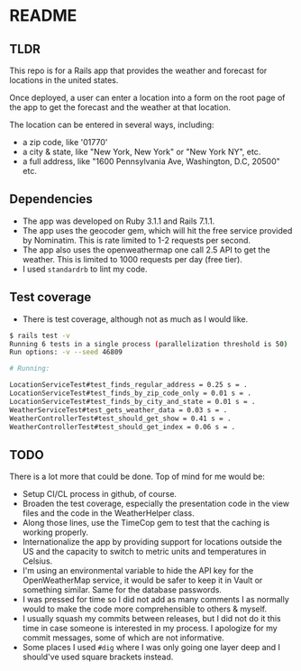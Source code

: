 # README

## TLDR
This repo is for a Rails app that provides the weather and forecast for locations in the united states.

Once deployed, a user can enter a location into a form on the root page of the app to get the forecast and the weather at that location.

The location can be entered in several ways, including:
* a zip code, like '01770'
* a city & state, like "New York, New York" or "New York NY", etc.
* a full address, like "1600 Pennsylvania Ave, Washington, D.C, 20500" etc.

## Dependencies
* The app was developed on Ruby 3.1.1 and Rails 7.1.1.
* The app uses the geocoder gem, which will hit the free service provided by Nominatim.  This is rate limited to 1-2 requests per second.
* The app also uses the openweathermap one call 2.5 API to get the weather.  This is limited to 1000 requests per day (free tier).
* I used `standardrb` to lint my code. 


## Test coverage
* There is test coverage, although not as much as I would like.
```bash
$ rails test -v
Running 6 tests in a single process (parallelization threshold is 50)
Run options: -v --seed 46809

# Running:

LocationServiceTest#test_finds_regular_address = 0.25 s = .
LocationServiceTest#test_finds_by_zip_code_only = 0.01 s = .
LocationServiceTest#test_finds_by_city_and_state = 0.01 s = .
WeatherServiceTest#test_gets_weather_data = 0.03 s = .
WeatherControllerTest#test_should_get_show = 0.41 s = .
WeatherControllerTest#test_should_get_index = 0.06 s = .

```

## TODO

There is a lot more that could be done.  Top of mind for me would be:

* Setup CI/CL process in github, of course.
* Broaden the test coverage, especially the presentation code in the view files and the code in the WeatherHelper class.
* Along those lines, use the TimeCop gem to test that the caching is working properly.
* Internationalize the app by providing support for locations outside the US and the capacity to switch to metric units and temperatures in Celsius.
* I'm using an environmental variable to hide the API key for the OpenWeatherMap service, it would be safer to keep it in Vault or something similar.  Same for the database passwords.
* I was pressed for time so I did not add as many comments I as normally would to make the code more comprehensible to others & myself.
* I usually squash my commits between releases, but I did not do it this time in case someone is interested in my process.  I apologize for my commit messages, some of which are not informative.
* Some places I used `#dig` where I was only going one layer deep and I should've used square brackets instead.